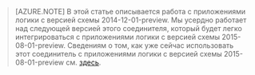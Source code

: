 > [AZURE.NOTE] В этой статье описывается работа с приложениями логики с версией схемы 2014-12-01-preview. Мы усердно работает над следующей версией этого соединителя, который будет легко интегрироваться с приложениями логики с версией схемы 2015-08-01-preview. Сведениям о том, как уже сейчас использовать этот соединитель с приложениями логики с версией схемы 2015-08-01-preview см. [здесь](https://blogs.msdn.microsoft.com/logicapps/2016/02/25/accessing-v1-apis-and-biztalk-apis-from-logic-apps/).

<!---HONumber=AcomDC_0420_2016-->